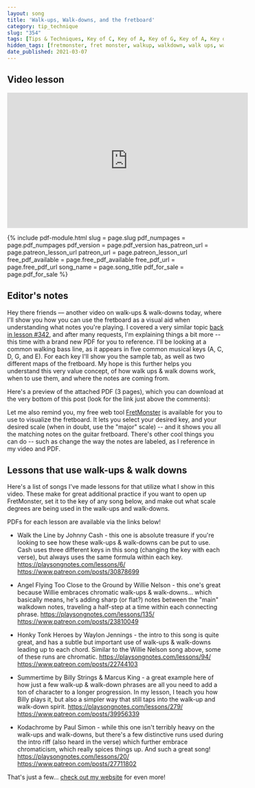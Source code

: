 ```yaml
---
layout: song
title: 'Walk-ups, Walk-downs, and the fretboard'
category: tip_technique
slug: "354"
tags: [Tips & Techniques, Key of C, Key of A, Key of G, Key of A, Key of E, Learning Chords, Walking Bass Lines]
hidden_tags: [fretmonster, fret monster, walkup, walkdown, walk ups, walk downs, walking, walk]
date_published: 2021-03-07
---
```


## Video lesson

<iframe width="560" height="315" src="https://www.youtube.com/embed/rmUCcfIvZSA" frameborder="0" allow="accelerometer; autoplay; encrypted-media; gyroscope; picture-in-picture" allowfullscreen></iframe>

{% include pdf-module.html slug = page.slug pdf_numpages = page.pdf_numpages pdf_version = page.pdf_version has_patreon_url = page.patreon_lesson_url patreon_url = page.patreon_lesson_url free_pdf_available = page.free_pdf_available free_pdf_url = page.free_pdf_url song_name = page.song_title pdf_for_sale = page.pdf_for_sale %}

## Editor's notes

Hey there friends –– another video on walk-ups & walk-downs today, where I'll show you how you can use the fretboard as a visual aid when understanding what notes you're playing. I covered a very similar topic [back in lesson \#342](http://playsongnotes.com/lessons/342/), and after many requests, I'm explaining things a bit more -- this time with a brand new PDF for you to reference. I'll be looking at a common walking bass line, as it appears in five common musical keys (A, C, D, G, and E). For each key I'll show you the sample tab, as well as two different maps of the fretboard. My hope is this further helps you understand this very value concept, of how walk ups & walk downs work, when to use them, and where the notes are coming from.

Here's a preview of the attached PDF (3 pages), which you can download at the very bottom of this post (look for the  link just above the comments):

Let me also remind you, my free web tool [FretMonster](https://playsongnotes.com/fretmonster) is available for you to use to visualize the fretboard. It lets you select your desired key, and your desired scale (when in doubt, use the "major" scale) -- and it shows you all the matching notes on the guitar fretboard. There's other cool things you can do -- such as change the way the notes are labeled, as I reference in my video and PDF.

## Lessons that use walk-ups & walk downs

Here's a list of songs I've made lessons for that utilize what I show in this video. These make for great additional practice if you want to open up FretMonster, set it to the key of any song below, and make out what scale degrees are being used in the walk-ups and walk-downs.

PDFs for each lesson are available via the links below!

- Walk the Line by Johnny Cash - this one is absolute treasure if you're looking to see how these walk-ups & walk-downs can be put to use. Cash uses three different keys in this song (changing the key with each verse), but always uses the same formula within each key.
https://playsongnotes.com/lessons/6/
https://www.patreon.com/posts/30878699

- Angel Flying Too Close to the Ground by Willie Nelson - this one's great because Willie embraces chromatic walk-ups & walk-downs... which basically means, he's adding sharp (or flat?) notes between the "main" walkdown notes, traveling a half-step at a time within each connecting phrase.
https://playsongnotes.com/lessons/135/
https://www.patreon.com/posts/23810049

- Honky Tonk Heroes by Waylon Jennings - the intro to this song is quite great, and has a subtle but important use of walk-ups & walk-downs leading up to each chord. Similar to the Willie Nelson song above, some of these runs are chromatic.
https://playsongnotes.com/lessons/94/
https://www.patreon.com/posts/22744103

- Summertime by Billy Strings & Marcus King - a great example here of how just a few walk-up & walk-down phrases are all you need to add a ton of character to a longer progression. In my lesson, I teach you how Billy plays it, but also a simpler way that still taps into the walk-up and walk-down spirit.
https://playsongnotes.com/lessons/279/
https://www.patreon.com/posts/39956339

- Kodachrome by Paul Simon - while this one isn't terribly heavy on the walk-ups and walk-downs, but there's a few distinctive runs used during the intro riff (also heard in the verse) which further embrace chromaticism, which really spices things up. And such a great song!
https://playsongnotes.com/lessons/20/
https://www.patreon.com/posts/27711802

That's just a few... [check out my website](https://playsongnotes.com/search/?query=Walking%20Bass%20Lines) for even more!
